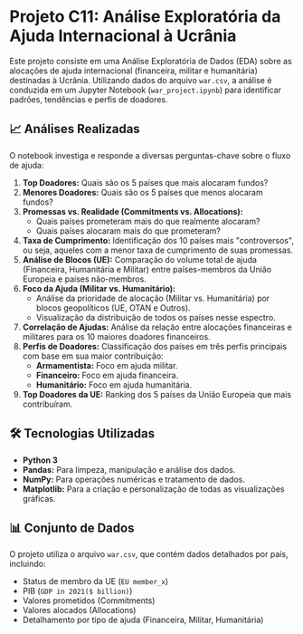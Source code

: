 # Projeto C11: Análise Exploratória da Ajuda Internacional à Ucrânia


Este projeto consiste em uma Análise Exploratória de Dados (EDA) sobre as alocações de ajuda internacional (financeira, militar e humanitária) destinadas à Ucrânia. Utilizando dados do arquivo `war.csv`, a análise é conduzida em um Jupyter Notebook (`war_project.ipynb`) para identificar padrões, tendências e perfis de doadores.

## 📈 Análises Realizadas

O notebook investiga e responde a diversas perguntas-chave sobre o fluxo de ajuda:

1.  **Top Doadores:** Quais são os 5 países que mais alocaram fundos?
2.  **Menores Doadores:** Quais são os 5 países que menos alocaram fundos?
3.  **Promessas vs. Realidade (Commitments vs. Allocations):**
    * Quais países prometeram mais do que realmente alocaram?
    * Quais países alocaram mais do que prometeram?
4.  **Taxa de Cumprimento:** Identificação dos 10 países mais "controversos", ou seja, aqueles com a menor taxa de cumprimento de suas promessas.
5.  **Análise de Blocos (UE):** Comparação do volume total de ajuda (Financeira, Humanitária e Militar) entre países-membros da União Europeia e países não-membros.
6.  **Foco da Ajuda (Militar vs. Humanitário):**
    * Análise da prioridade de alocação (Militar vs. Humanitária) por blocos geopolíticos (UE, OTAN e Outros).
    * Visualização da distribuição de todos os países nesse espectro.
7.  **Correlação de Ajudas:** Análise da relação entre alocações financeiras e militares para os 10 maiores doadores financeiros.
8.  **Perfis de Doadores:** Classificação dos países em três perfis principais com base em sua maior contribuição:
    * **Armamentista:** Foco em ajuda militar.
    * **Financeiro:** Foco em ajuda financeira.
    * **Humanitário:** Foco em ajuda humanitária.
9.  **Top Doadores da UE:** Ranking dos 5 países da União Europeia que mais contribuíram.

## 🛠️ Tecnologias Utilizadas

* **Python 3**
* **Pandas:** Para limpeza, manipulação e análise dos dados.
* **NumPy:** Para operações numéricas e tratamento de dados.
* **Matplotlib:** Para a criação e personalização de todas as visualizações gráficas.

## 📊 Conjunto de Dados

O projeto utiliza o arquivo `war.csv`, que contém dados detalhados por país, incluindo:
* Status de membro da UE (`EU member_x`)
* PIB (`GDP in 2021($ billion)`)
* Valores prometidos (Commitments)
* Valores alocados (Allocations)
* Detalhamento por tipo de ajuda (Financeira, Militar, Humanitária)
